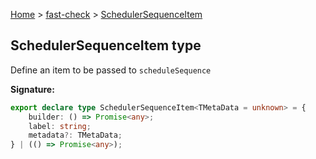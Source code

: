 [Home](/) &gt; [fast-check](../fast-check.md) &gt; [SchedulerSequenceItem](SchedulerSequenceItem.md)

## SchedulerSequenceItem type

Define an item to be passed to `scheduleSequence`

<b>Signature:</b>

```typescript
export declare type SchedulerSequenceItem<TMetaData = unknown> = {
    builder: () => Promise<any>;
    label: string;
    metadata?: TMetaData;
} | (() => Promise<any>);
```
